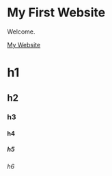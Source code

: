 # My First Website

Welcome. 

[My Website](https://hakesh.github.io/my-full-template/)

# h1
## h2
### h3
#### h4
##### h5
###### h6